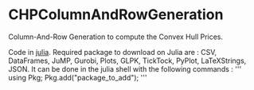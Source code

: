 # CHPColumnAndRowGeneration
Column-And-Row Generation to compute the Convex Hull Prices.

Code in [julia](https://julialang.org/downloads/).
Required package to download on Julia are : CSV, DataFrames, JuMP, Gurobi, Plots, GLPK, TickTock, PyPlot, LaTeXStrings, JSON.
It can be done in the julia shell with the following commands : 
'''
using Pkg;
Pkg.add("package_to_add");
'''